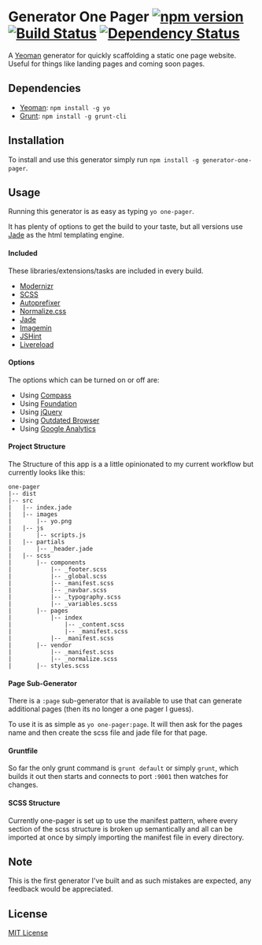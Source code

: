 # Generator One Pager [![npm version](https://badge.fury.io/js/generator-one-pager.svg)](http://badge.fury.io/js/generator-one-pager) [![Build Status](https://secure.travis-ci.org/blaketarter/generator-one-pager.png?branch=master)](https://travis-ci.org/blaketarter/generator-one-pager) [![Dependency Status](https://david-dm.org/blaketarter/generator-one-pager.svg?style=flat)](https://david-dm.org/blaketarter/generator-one-pager)

A [Yeoman](http://yeoman.io) generator for quickly scaffolding a static one page website. Useful for things like landing pages and coming soon pages.


## Dependencies
* [Yeoman](http://yeoman.io): `npm install -g yo`
* [Grunt](http://gruntjs.com/): `npm install -g grunt-cli`

## Installation
To install and use this generator simply run `npm install -g generator-one-pager`.

## Usage
Running this generator is as easy as typing `yo one-pager`.

It has plenty of options to get the build to your taste, but all versions use [Jade](http://jade-lang.com/) as the html templating engine.

#### Included

These libraries/extensions/tasks are included in every build.

* [Modernizr](http://modernizr.com/)
* [SCSS](http://sass-lang.com/)
* [Autoprefixer](https://github.com/postcss/autoprefixer)
* [Normalize.css](https://necolas.github.io/normalize.css/)
* [Jade](http://jade-lang.com/)
* [Imagemin](https://github.com/imagemin/imagemin)
* [JSHint](http://jshint.com/)
* [Livereload](http://livereload.com/)

#### Options

The options which can be turned on or off are:

* Using [Compass](http://compass-style.org/)
* Using [Foundation](http://foundation.zurb.com/)
* Using [jQuery](https://jquery.com/)
* Using [Outdated Browser](http://outdatedbrowser.com/)
* Using [Google Analytics](http://www.google.com/analytics/)

#### Project Structure

The Structure of this app is a a little opinionated to my current workflow but currently looks like this:

```
one-pager
|-- dist
|-- src
|   |-- index.jade
|   |-- images
|       |-- yo.png
|   |-- js
|       |-- scripts.js
|   |-- partials
|       |-- _header.jade
|   |-- scss
|       |-- components
|           |-- _footer.scss
|           |-- _global.scss
|           |-- _manifest.scss
|           |-- _navbar.scss
|           |-- _typography.scss
|           |-- _variables.scss
|       |-- pages
|           |-- index
|               |-- _content.scss
|               |-- _manifest.scss
|           |-- _manifest.scss
|       |-- vendor
|           |-- _manifest.scss
|           |-- _normalize.scss
|       |-- styles.scss
```

#### Page Sub-Generator
There is a `:page` sub-generator that is available to use that can generate additional pages (then its no longer a one pager I guess).

To use it is as simple as `yo one-pager:page`. It will then ask for the pages name and then create the scss file and jade file for that page.

#### Gruntfile
So far the only grunt command is `grunt default` or simply `grunt`, which builds it out then starts and connects to port `:9001` then watches for changes.

#### SCSS Structure
Currently one-pager is set up to use the manifest pattern, where every section of the scss structure is broken up semantically and all can be imported at once by simply importing the manifest file in every directory.

## Note
This is the first generator I've built and as such mistakes are expected, any feedback would be appreciated.

## License
[MIT License](http://en.wikipedia.org/wiki/MIT_License)
